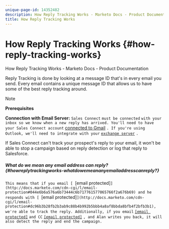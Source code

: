 ```yaml
---
unique-page-id: 14352482
description: How Reply Tracking Works - Marketo Docs - Product Documentation
title: How Reply Tracking Works
---
```


# How Reply Tracking Works {#how-reply-tracking-works}

How Reply Tracking Works - Marketo Docs - Product Documentation

Reply Tracking is done by looking at a message ID that's in every email you send. Every email contains a unique message ID that allows us to have some of the best reply tracking around.

>[!NOTE]
>
>**Prerequisites**
>
>**Connection with Email Server:** `Sales Connect` `must be connected` `with your inbox so we know when a new reply has arrived. You'll need to have your Sales Connect account` [connected to Gmail](http://docs.marketo.com/x/kYMOAQ) `. If you're using Outlook, we'll need to integrate with your` [ `exchange server`](http://toutapp.com/next#settings/exchange_settings) `.`

If Sales Connect can't track your prospect's reply to your email, it won't be able to stop a campaign based on reply detection or log that reply to Salesforce.  

##### What do we mean any email address can reply? {#howreplytrackingworks-whatdowemeananyemailaddresscanreply?}

`This means that if you email [ `[email protected]`](http://docs.marketo.com/cdn-cgi/l/email-protection#044e6b6a576a6b73444c6b717761577065766f2a676b69) and he responds with [ `[email protected]`](http://docs.marketo.com/cdn-cgi/l/email-protection#dc96b3b28fb2b3ab9c88b4b992b5bbb4a8af8bbda8bfb4f2bfb3b1), we're able to track the reply. Additionally, if you email` [ `[email protected]`](http://docs.marketo.com/cdn-cgi/l/email-protection#f8b29796ab96978fb8b0978d8b9dab8c998a93d69b9795) `and CC` [ `[email protected]`](http://docs.marketo.com/cdn-cgi/l/email-protection#2b4a474a456b4e4548444605484446) `, and Alan writes you back, it will also detect the reply and end the campaign.`
